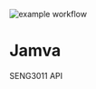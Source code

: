 ![example workflow](https://github.com/haunteringj/SENG3011_Jamva/actions/workflows/Python%20application/badge.svg)
# Jamva
SENG3011 API
